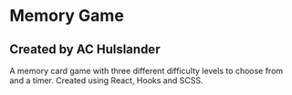 # Memory Game

## Created by AC Hulslander

A memory card game with three different difficulty levels to choose from and a timer.  Created using React, Hooks and SCSS.